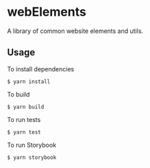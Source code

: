 # webElements
A library of common website elements and utils. 

## Usage

To install dependencies
``` 
$ yarn install
```

To build
```
$ yarn build 
```

To run tests
```
$ yarn test
```

To run Storybook
``` 
$ yarn storybook
```

